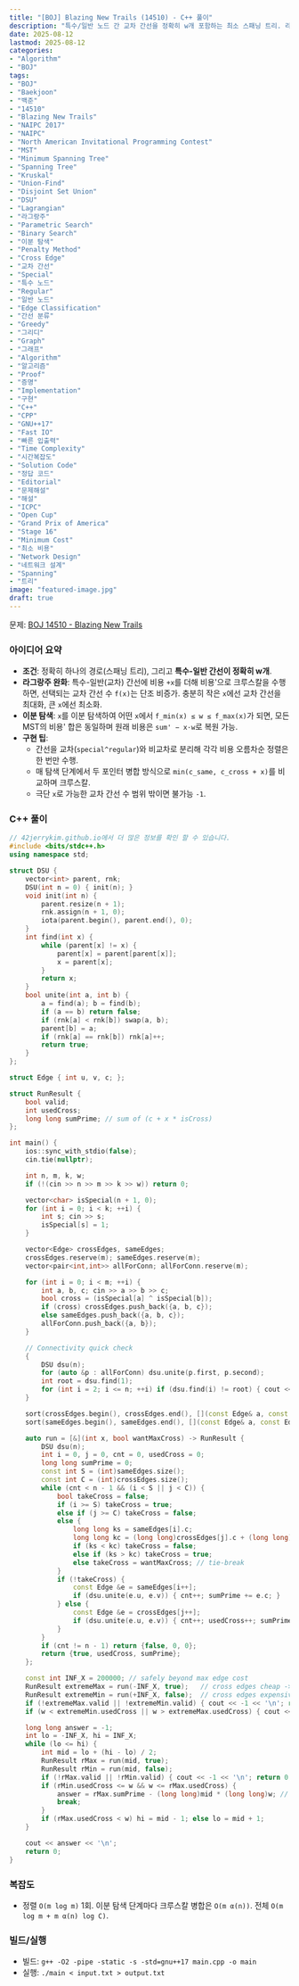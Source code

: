 ```yaml
---
title: "[BOJ] Blazing New Trails (14510) - C++ 풀이"
description: "특수/일반 노드 간 교차 간선을 정확히 w개 포함하는 최소 스패닝 트리. 라그랑주 가중치로 교차 간선에 x를 더해 크루스칼을 돌리고, 이분 탐색으로 w를 맞춘 뒤 비용'에서 x·w를 빼 원래 최소 비용을 복원한다. 정렬 1회, 탐색 중 두 포인터 병합으로 빠르게 처리."
date: 2025-08-12
lastmod: 2025-08-12
categories:
- "Algorithm"
- "BOJ"
tags:
- "BOJ"
- "Baekjoon"
- "백준"
- "14510"
- "Blazing New Trails"
- "NAIPC 2017"
- "NAIPC"
- "North American Invitational Programming Contest"
- "MST"
- "Minimum Spanning Tree"
- "Spanning Tree"
- "Kruskal"
- "Union-Find"
- "Disjoint Set Union"
- "DSU"
- "Lagrangian"
- "라그랑주"
- "Parametric Search"
- "Binary Search"
- "이분 탐색"
- "Penalty Method"
- "Cross Edge"
- "교차 간선"
- "Special"
- "특수 노드"
- "Regular"
- "일반 노드"
- "Edge Classification"
- "간선 분류"
- "Greedy"
- "그리디"
- "Graph"
- "그래프"
- "Algorithm"
- "알고리즘"
- "Proof"
- "증명"
- "Implementation"
- "구현"
- "C++"
- "CPP"
- "GNU++17"
- "Fast IO"
- "빠른 입출력"
- "Time Complexity"
- "시간복잡도"
- "Solution Code"
- "정답 코드"
- "Editorial"
- "문제해설"
- "해설"
- "ICPC"
- "Open Cup"
- "Grand Prix of America"
- "Stage 16"
- "Minimum Cost"
- "최소 비용"
- "Network Design"
- "네트워크 설계"
- "Spanning"
- "트리"
image: "featured-image.jpg"
draft: true
---
```


문제: [BOJ 14510 - Blazing New Trails](https://www.acmicpc.net/problem/14510)

### 아이디어 요약
- **조건**: 정확히 하나의 경로(스패닝 트리), 그리고 **특수-일반 간선이 정확히 w개**.
- **라그랑주 완화**: 특수-일반(교차) 간선에 비용 `+x`를 더해 비용'으로 크루스칼을 수행하면, 선택되는 교차 간선 수 `f(x)`는 단조 비증가. 충분히 작은 `x`에선 교차 간선을 최대화, 큰 `x`에선 최소화.
- **이분 탐색**: `x`를 이분 탐색하여 어떤 `x`에서 `f_min(x) ≤ w ≤ f_max(x)`가 되면, 모든 MST의 비용' 합은 동일하며 원래 비용은 `sum' − x·w`로 복원 가능.
- **구현 팁**:
  - 간선을 교차(`special^regular`)와 비교차로 분리해 각각 비용 오름차순 정렬은 한 번만 수행.
  - 매 탐색 단계에서 두 포인터 병합 방식으로 `min(c_same, c_cross + x)`를 비교하며 크루스칼.
  - 극단 `x`로 가능한 교차 간선 수 범위 밖이면 불가능 `-1`.

### C++ 풀이

```cpp
// 42jerrykim.github.io에서 더 많은 정보를 확인 할 수 있습니다.
#include <bits/stdc++.h>
using namespace std;

struct DSU {
    vector<int> parent, rnk;
    DSU(int n = 0) { init(n); }
    void init(int n) {
        parent.resize(n + 1);
        rnk.assign(n + 1, 0);
        iota(parent.begin(), parent.end(), 0);
    }
    int find(int x) {
        while (parent[x] != x) {
            parent[x] = parent[parent[x]];
            x = parent[x];
        }
        return x;
    }
    bool unite(int a, int b) {
        a = find(a); b = find(b);
        if (a == b) return false;
        if (rnk[a] < rnk[b]) swap(a, b);
        parent[b] = a;
        if (rnk[a] == rnk[b]) rnk[a]++;
        return true;
    }
};

struct Edge { int u, v, c; };

struct RunResult {
    bool valid;
    int usedCross;
    long long sumPrime; // sum of (c + x * isCross)
};

int main() {
    ios::sync_with_stdio(false);
    cin.tie(nullptr);

    int n, m, k, w;
    if (!(cin >> n >> m >> k >> w)) return 0;

    vector<char> isSpecial(n + 1, 0);
    for (int i = 0; i < k; ++i) {
        int s; cin >> s;
        isSpecial[s] = 1;
    }

    vector<Edge> crossEdges, sameEdges;
    crossEdges.reserve(m); sameEdges.reserve(m);
    vector<pair<int,int>> allForConn; allForConn.reserve(m);

    for (int i = 0; i < m; ++i) {
        int a, b, c; cin >> a >> b >> c;
        bool cross = (isSpecial[a] ^ isSpecial[b]);
        if (cross) crossEdges.push_back({a, b, c});
        else sameEdges.push_back({a, b, c});
        allForConn.push_back({a, b});
    }

    // Connectivity quick check
    {
        DSU dsu(n);
        for (auto &p : allForConn) dsu.unite(p.first, p.second);
        int root = dsu.find(1);
        for (int i = 2; i <= n; ++i) if (dsu.find(i) != root) { cout << -1 << '\n'; return 0; }
    }

    sort(crossEdges.begin(), crossEdges.end(), [](const Edge& a, const Edge& b){ return a.c < b.c; });
    sort(sameEdges.begin(), sameEdges.end(), [](const Edge& a, const Edge& b){ return a.c < b.c; });

    auto run = [&](int x, bool wantMaxCross) -> RunResult {
        DSU dsu(n);
        int i = 0, j = 0, cnt = 0, usedCross = 0;
        long long sumPrime = 0;
        const int S = (int)sameEdges.size();
        const int C = (int)crossEdges.size();
        while (cnt < n - 1 && (i < S || j < C)) {
            bool takeCross = false;
            if (i >= S) takeCross = true;
            else if (j >= C) takeCross = false;
            else {
                long long ks = sameEdges[i].c;
                long long kc = (long long)crossEdges[j].c + (long long)x;
                if (ks < kc) takeCross = false;
                else if (ks > kc) takeCross = true;
                else takeCross = wantMaxCross; // tie-break
            }
            if (!takeCross) {
                const Edge &e = sameEdges[i++];
                if (dsu.unite(e.u, e.v)) { cnt++; sumPrime += e.c; }
            } else {
                const Edge &e = crossEdges[j++];
                if (dsu.unite(e.u, e.v)) { cnt++; usedCross++; sumPrime += (long long)e.c + (long long)x; }
            }
        }
        if (cnt != n - 1) return {false, 0, 0};
        return {true, usedCross, sumPrime};
    };

    const int INF_X = 200000; // safely beyond max edge cost
    RunResult extremeMax = run(-INF_X, true);   // cross edges cheap -> maximize cross count
    RunResult extremeMin = run(+INF_X, false);  // cross edges expensive -> minimize cross count
    if (!extremeMax.valid || !extremeMin.valid) { cout << -1 << '\n'; return 0; }
    if (w < extremeMin.usedCross || w > extremeMax.usedCross) { cout << -1 << '\n'; return 0; }

    long long answer = -1;
    int lo = -INF_X, hi = INF_X;
    while (lo <= hi) {
        int mid = lo + (hi - lo) / 2;
        RunResult rMax = run(mid, true);
        RunResult rMin = run(mid, false);
        if (!rMax.valid || !rMin.valid) { cout << -1 << '\n'; return 0; }
        if (rMin.usedCross <= w && w <= rMax.usedCross) {
            answer = rMax.sumPrime - (long long)mid * (long long)w; // any MST' works
            break;
        }
        if (rMax.usedCross < w) hi = mid - 1; else lo = mid + 1;
    }

    cout << answer << '\n';
    return 0;
}
```

### 복잡도
- 정렬 `O(m log m)` 1회. 이분 탐색 단계마다 크루스칼 병합은 `O(m α(n))`. 전체 `O(m log m + m α(n) log C)`.

### 빌드/실행
- 빌드: `g++ -O2 -pipe -static -s -std=gnu++17 main.cpp -o main`
- 실행: `./main < input.txt > output.txt`


